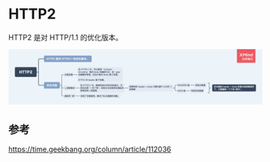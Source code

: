 # HTTP2

HTTP2 是对 HTTP/1.1 的优化版本。

<img src="../../思维导图/HTTP2.png">

## 参考

https://time.geekbang.org/column/article/112036
